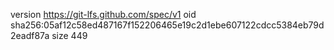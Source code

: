 version https://git-lfs.github.com/spec/v1
oid sha256:05af12c58ed487167f152206465e19c2d1ebe607122cdcc5384eb79d2eadf87a
size 449
